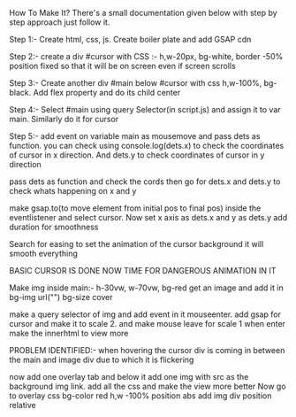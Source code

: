 How To Make It?
There's a small documentation given below with step by step approach just follow it.

Step 1:- 
Create html, css, js. Create boiler plate and add GSAP cdn

Step 2:- 
create a div #cursor with CSS :- h,w-20px, bg-white, border -50%
position fixed  so that it will be on screen even if screen scrolls

Step 3:- 
Create another div #main below #cursor with css h,w-100%, bg-black. Add flex property and do its child center


Step 4:- 
Select #main using query Selector(in script.js) and assign it to var main. Similarly do it for cursor

Step 5:- 
add event on variable main as mousemove and pass dets as function. you can check using console.log(dets.x) to check the coordinates of cursor in x direction. And dets.y to check coordinates of cursor in y direction

pass dets as function and check the cords then go for dets.x and dets.y to check whats happening on x and y


make gsap.to(to move element from initial pos to final pos) inside the eventlistener and select cursor.
Now set x axis as dets.x and y as dets.y add duration for smoothness

Search for easing to set the animation of the cursor background it will smooth everything

BASIC CURSOR IS DONE NOW TIME FOR DANGEROUS ANIMATION IN IT


Make img inside main:- h-30vw, w-70vw, bg-red get an image and add it in bg-img url("") bg-size cover 

make a query selector of img and add event in it mouseenter. add gsap for cursor and make it to scale 2. and make mouse leave for scale 1
when enter make the innerhtml to view more

PROBLEM IDENTIFIED:- when hovering the cursor div is coming in between the main and image div due to which it is flickering

now add one overlay tab and below it add one img with src as the background img link. add all the css and make the view more better
Now go to overlay css bg-color red h,w -100% position abs add img div position relative 